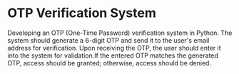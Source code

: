 # OTP Verification System
 Developing an OTP (One-Time Password) verification system in Python. The system should generate a 6-digit OTP and send it to the user's email address for verification. Upon receiving the OTP, the user should enter it into the system for validation.If the entered OTP matches the generated OTP, access should be granted; otherwise, access should be denied. 
